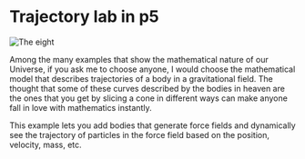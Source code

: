 # Trajectory lab in p5

![The eight](https://i.ibb.co/YcBSmNg/preview.png)

Among the many examples that show the mathematical nature of our Universe, if you ask me to choose anyone, I would choose the mathematical model that describes trajectories of a body in a gravitational field. The thought that some of these curves described by the bodies in heaven are the ones that you get by slicing a cone in different ways can make anyone fall in love with mathematics instantly.

This example lets you add bodies that generate force fields and dynamically see the trajectory of particles in the force field based on the position, velocity, mass, etc.
